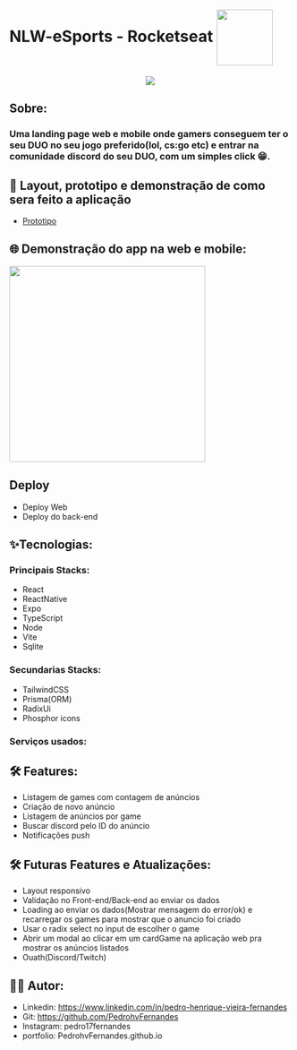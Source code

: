# NLW-eSports - Rocketseat <img  align='center' width='100px' src='https://yt3.ggpht.com/ytc/AKedOLQkXnYChXAHOeBQLzwhk1_BHYgUXs6ITQOakoeNoQ=s176-c-k-c0x00ffffff-no-rj'/>

<p align='center'>
<img src='https://github.com/PedrohvFernandes/NLW-eSports-Ignite/blob/main/screenshot/Wallpaper%20-%201920x1080.png'/>
</p>

## Sobre:

### Uma landing page web e mobile onde gamers conseguem ter o seu DUO no seu jogo preferido(lol, cs:go etc) e entrar na comunidade discord do seu DUO, com um simples click 😁.

## 🔖 Layout, prototipo e demonstração de como sera feito a aplicação

- [Prototipo](<https://www.figma.com/file/V3aoeJTXbpXU9yBYFpsr5J/NLW-eSports-(Community)?node-id=6%3A23>)

## 🌐 Demonstração do app na web e mobile:

<img width='350' src=''/>

## Deploy

- Deploy Web
- Deploy do back-end

## ✨Tecnologias:

### Principais Stacks:

- React
- ReactNative
- Expo
- TypeScript
- Node
- Vite
- Sqlite

### Secundarias Stacks:

- TailwindCSS
- Prisma(ORM)
- RadixUi
- Phosphor icons

### Serviços usados:

## 🛠️ Features:

- Listagem de games com contagem de anúncios
- Criação de novo anúncio
- Listagem de anúncios por game
- Buscar discord pelo ID do anúncio
- Notificações push

## 🛠️ Futuras Features e Atualizações:
- Layout responsivo
- Validação no Front-end/Back-end ao enviar os dados
- Loading ao enviar os dados(Mostrar mensagem do error/ok) e recarregar os games para mostrar que o anuncio foi criado
- Usar o radix select no input de escolher o game
- Abrir um modal ao clicar em um cardGame na aplicação web pra mostrar os anúncios listados 
- Ouath(Discord/Twitch)

## 👨‍💻 Autor:

- Linkedin: https://www.linkedin.com/in/pedro-henrique-vieira-fernandes
- Git: https://github.com/PedrohvFernandes
- Instagram: pedro17fernandes
- portfolio: PedrohvFernandes.github.io
